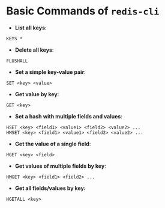 # Basic Commands of `redis-cli`

* **List all keys**:

```
KEYS *
```

* **Delete all keys**:

```
FLUSHALL
```

* **Set a simple key-value pair**:

```
SET <key> <value>
```

* **Get value by key**:

```
GET <key>
```

* **Set a hash with multiple fields and values**:

```
HSET <key> <field1> <value1> <field2> <value2> ...
HMSET <key> <field1> <value1> <field2> <value2> ...
```

* **Get the value of a single field**:

```
HGET <key> <field>
```

* **Get values of multiple fields by key**:

```
HMGET <key> <field1> <field2> ...
```

* **Get all fields/values by key:**

```
HGETALL <key>
```
